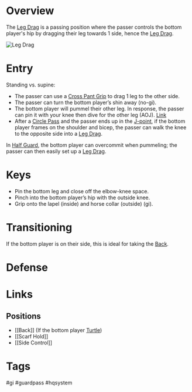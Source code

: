 # Overview
The <u>Leg Drag</u> is a passing position where the passer controls the bottom player's hip by dragging their leg towards 1 side, hence the <u>Leg Drag</u>.

![Leg Drag](https://checkmatbuenapark.com/wp-content/uploads/2019/05/1-basic-leg-drag.jpg)
# Entry
Standing vs. supine:
- The passer can use a [Cross Pant Grip](obsidian://open?vault=BJJ%20Notes&file=Grips%2FCross%20Pant%20Grip) to drag 1 leg to the other side.
- The passer can turn the bottom player’s shin away (no-gi).
- The bottom player will pummel their other leg. In response, the passer can pin it with your knee then dive for the other leg (AOJ). [Link](https://youtu.be/72Sn9CBYX90?si=vYlOiRfJb-qJk-U1&t=49)
- After a [Circle Pass](obsidian://open?vault=BJJ%20Notes&file=Circle%20Pass) and the passer ends up in the [J-point](obsidian://open?vault=BJJ%20Notes&file=Positions%2FJ-point), if the bottom player frames on the shoulder and bicep, the passer can walk the knee to the opposite side into a <u>Leg Drag</u>. 

In [Half Guard](obsidian://open?vault=BJJ%20Notes&file=Guards%2FHalf%20Guard), the bottom player can overcommit when pummeling; the passer can then easily set up a <u>Leg Drag</u>.
# Keys
- Pin the bottom leg and close off the elbow-knee space.
- Pinch into the bottom player’s hip with the outside knee.
- Grip onto the lapel (inside) and horse collar (outside) (gi).
# Transitioning
If the bottom player is on their side, this is ideal for taking the [Back](obsidian://open?vault=BJJ%20Notes&file=Positions%2FBack).
# Defense

# Links
## Positions
- [[Back]] (If the bottom player [Turtle](obsidian://open?vault=BJJ%20Notes&file=Guards%2FTurtle%20Guard))
- [[Scarf Hold]]
- [[Side Control]]
# Tags
#gi #guardpass #hqsystem 